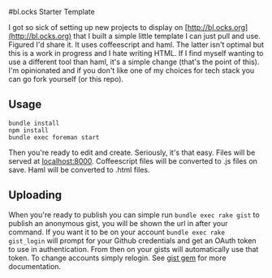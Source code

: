 #bl.ocks Starter Template

I got so sick of setting up new projects to display on [http://bl.ocks.org](http://bl.ocks.org) that I built a simple little template I can just pull and use. Figured I'd share it. It uses coffeescript and haml. The latter isn't optimal but this is a work in progress and I hate writing HTML. If I find myself wanting to use a different tool than haml, it's a simple change (that's the point of this). I'm opinionated and if you don't like one of my choices for tech stack you can go fork yourself (or this repo).

## Usage

    bundle install
    npm install
    bundle exec foreman start

Then you're ready to edit and create. Seriously, it's that easy. Files will be served at [localhost:8000](localhost:8000). Coffeescript files will be converted to .js files on save. Haml will be converted to .html files.

## Uploading

When you're ready to publish you can simple run `bundle exec rake gist` to publish an anonymous gist, you will be shown the url in after your command. If you want it to be on your account `bundle exec rake gist_login` will prompt for your Github credentials and get an OAuth token to use in authentication. From then on your gists will automatically use that token. To change accounts simply relogin. See [gist gem](https://github.com/defunkt/gist) for more documentation.
